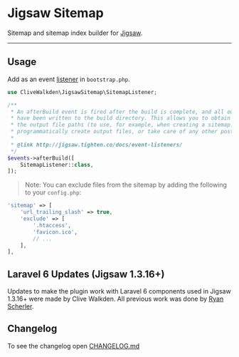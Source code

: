 # Jigsaw Sitemap

Sitemap and sitemap index builder for [Jigsaw](https://jigsaw.tighten.co).

---

## Usage

Add as an event [listener](https://jigsaw.tighten.co/docs/event-listeners) in `bootstrap.php`.

```php
use CliveWalkden\JigsawSitemap\SitemapListener;

/**
 * An afterBuild event is fired after the build is complete, and all output files
 * have been written to the build directory. This allows you to obtain a list of
 * the output file paths (to use, for example, when creating a sitemap.xml file),
 * programmatically create output files, or take care of any other post-processing tasks.
 *
 * @link http://jigsaw.tighten.co/docs/event-listeners/
 */
$events->afterBuild([
    SitemapListener::class,
]);
```

> Note: You can exclude files from the sitemap by adding the following to your `config.php`:

```php
'sitemap' => [
    'url_trailing_slash' => true,
    'exclude' => [
        '.htaccess',
        'favicon.ico',
        // ...
    ],
],
```

## Laravel 6 Updates (Jigsaw 1.3.16+)
Updates to make the plugin work with Laravel 6 components used in Jigsaw 1.3.16+ were made by Clive Walkden. All previous work was done by [Ryan Scherler](https://github.com/eastslopestudio/jigsaw-sitemap).

## Changelog
To see the changelog open [CHANGELOG.md](./CHANGELOG.md)